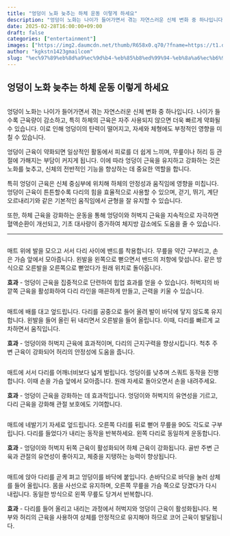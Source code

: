 ```yaml
---
title: "엉덩이 노화 늦추는 하체 운동 이렇게 하세요"
description: "엉덩이 노화는 나이가 들어가면서 겪는 자연스러운 신체 변화 중 하나입니다. 나이가 들수록 근육량이 감소하고, 특히 하체의 근육은 자주 사용되지 않으면 더욱 빠르게 약화될 수 있습니다. 이로 인해 엉덩이의 탄력이 떨어지고, 자세와 체형에도 부정적인 영향을 미칠 수 있습니"
date: 2025-02-28T16:00:00+09:00
draft: false
categories: ["entertainment"]
images: ["https://img2.daumcdn.net/thumb/R658x0.q70/?fname=https://t1.daumcdn.net/news/202412/03/tenbody/20241203173002196libs.jpg", "https://t1.daumcdn.net/news/202412/03/tenbody/20241203173002438otkh.gif", "https://t1.daumcdn.net/news/202412/03/tenbody/20241203173002785inns.gif", "https://t1.daumcdn.net/news/202412/03/tenbody/20241203173003023ebcb.gif", "https://t1.daumcdn.net/news/202412/03/tenbody/20241203173003335rdho.gif"]
author: "kgkstn1423gmailcom"
slug: "%ec%97%89%eb%8d%a9%ec%9d%b4-%eb%85%b8%ed%99%94-%eb%8a%a6%ec%b6%94%eb%8a%94-%ed%95%98%ec%b2%b4-%ec%9a%b4%eb%8f%99-%ec%9d%b4%eb%a0%87%ea%b2%8c-%ed%95%98%ec%84%b8%ec%9a%94"
---
```


<h2 >엉덩이 노화 늦추는 하체 운동 이렇게 하세요</h2> <figure ><img src="https://img2.daumcdn.net/thumb/R658x0.q70/?fname=https://t1.daumcdn.net/news/202412/03/tenbody/20241203173002196libs.jpg" alt=""/></figure> <p>엉덩이 노화는 나이가 들어가면서 겪는 자연스러운 신체 변화 중 하나입니다. 나이가 들수록 근육량이 감소하고, 특히 하체의 근육은 자주 사용되지 않으면 더욱 빠르게 약화될 수 있습니다. 이로 인해 엉덩이의 탄력이 떨어지고, 자세와 체형에도 부정적인 영향을 미칠 수 있습니다.</p> <p>엉덩이 근육이 약화되면 일상적인 활동에서 피로를 더 쉽게 느끼며, 무릎이나 허리 등 관절에 가해지는 부담이 커지게 됩니다. 이에 따라 엉덩이 근육을 유지하고 강화하는 것은 노화를 늦추고, 신체의 전반적인 기능을 향상하는 데 중요한 역할을 합니다.</p> <p>특히 엉덩이 근육은 신체 중심부에 위치해 하체의 안정성과 움직임에 영향을 미칩니다. 엉덩이 근육이 튼튼할수록 다리의 힘을 효율적으로 사용할 수 있으며, 걷기, 뛰기, 계단 오르내리기와 같은 기본적인 움직임에서 균형을 잘 유지할 수 있습니다.</p> <p>또한, 하체 근육을 강화하는 운동을 통해 엉덩이와 허벅지 근육을 지속적으로 자극하면 혈액순환이 개선되고, 기초 대사량이 증가하여 체지방 감소에도 도움을 줄 수 있습니다.</p> <hr /> <figure ><img src="https://t1.daumcdn.net/news/202412/03/tenbody/20241203173002438otkh.gif" alt=""/></figure> <p>매트 위에 발을 모으고 서서 다리 사이에 밴드를 착용합니다. 무릎을 약간 구부리고, 손은 가슴 앞에서 모아줍니다. 왼발을 왼쪽으로 뻗으면서 밴드의 저항에 맞섭니다. 같은 방식으로 오른발을 오른쪽으로 뻗었다가 원래 위치로 돌아옵니다.</p> <p><strong>효과</strong> - 엉덩이 근육을 집중적으로 단련하여 힙업 효과를 얻을 수 있습니다. 허벅지의 바깥쪽 근육을 활성화하여 다리 라인을 매끈하게 만들고, 근력을 키울 수 있습니다.</p> <figure ><img src="https://t1.daumcdn.net/news/202412/03/tenbody/20241203173002785inns.gif" alt=""/></figure> <p>매트에 배를 대고 엎드립니다. 다리를 공중으로 들어 올려 발이 바닥에 닿지 않도록 유지합니다. 왼발을 들어 올린 뒤 내리면서 오른발을 들어 올립니다. 이때, 다리를 빠르게 교차하면서 움직입니다.</p> <p><strong>효과</strong> - 엉덩이와 허벅지 근육에 효과적이며, 다리의 근지구력을 향상시킵니다. 척추 주변 근육이 강화되어 허리의 안정성에 도움을 줍니다.</p> <figure ><img src="https://t1.daumcdn.net/news/202412/03/tenbody/20241203173003023ebcb.gif" alt=""/></figure> <p>매트에 서서 다리를 어깨너비보다 넓게 벌립니다. 엉덩이를 낮추며 스쿼트 동작을 진행합니다. 이때 손을 가슴 앞에서 모아줍니다. 원래 자세로 돌아오면서 손을 내려주세요.</p> <p><strong>효과</strong> - 엉덩이 근육을 강화하는 데 효과적입니다. 엉덩이와 허벅지의 유연성을 기르고, 다리 근육을 강화해 관절 보호에도 기여합니다.</p> <figure ><img src="https://t1.daumcdn.net/news/202412/03/tenbody/20241203173003335rdho.gif" alt=""/></figure> <p>매트에 네발기기 자세로 엎드립니다. 오른쪽 다리를 뒤로 뻗어 무릎을 90도 각도로 구부립니다. 다리를 들었다가 내리는 동작을 반복하세요. 왼쪽 다리로 동일하게 운동합니다.</p> <p><strong>효과</strong> - 엉덩이와 허벅지 뒤쪽 근육이 활성화되어 하체 근육이 강화됩니다. 골반 주변 근육과 관절의 유연성이 좋아지고, 체중을 지탱하는 능력이 향상됩니다.</p> <figure ><img src="https://t1.daumcdn.net/news/202412/03/tenbody/20241203173004117zmuc.gif" alt=""/></figure> <p>매트에 앉아 다리를 곧게 펴고 엉덩이를 바닥에 붙입니다. 손바닥으로 바닥을 눌러 상체를 들어 올립니다. 몸을 사선으로 유지하며, 오른쪽 무릎을 가슴 쪽으로 당겼다가 다시 내립니다. 동일한 방식으로 왼쪽 무릎도 당겨서 반복합니다.</p> <p><strong>효과</strong> - 다리를 들어 올리고 내리는 과정에서 허벅지와 엉덩이 근육이 활성화됩니다. 복부와 허리의 근육을 사용하여 상체를 안정적으로 유지해야 하므로 코어 근육이 발달됩니다.</p>